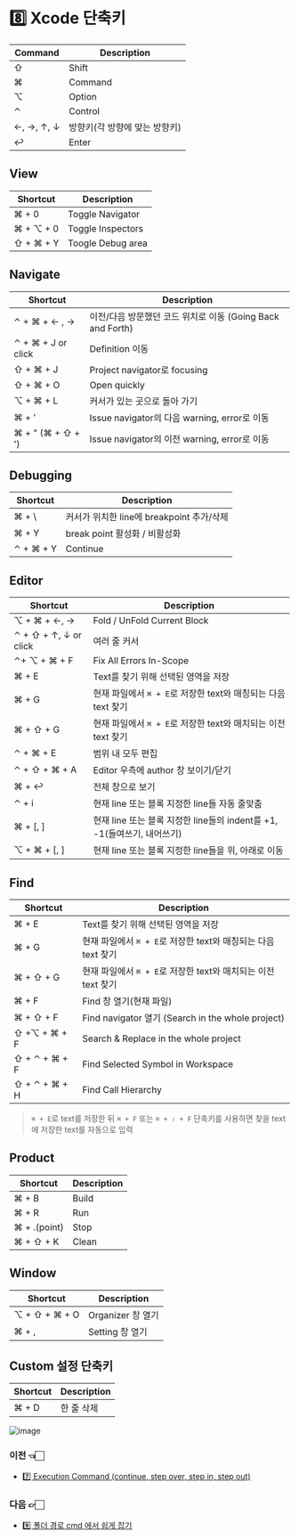 # :eight: Xcode 단축키

| Command    | Description                   |
| ---------- | ----------------------------- |
| ⇧          | Shift                         |
| ⌘          | Command                       |
| ⌥          | Option                        |
| ⌃          | Control                       |
| ←, →, ↑, ↓ | 방향키(각 방향에 맞는 방향키) |
| ↩          | Enter                         |

## View

| Shortcut  | Description       |
| --------- | ----------------- |
| ⌘ + 0     | Toggle Navigator  |
| ⌘ + ⌥ + 0 | Toggle Inspectors |
| ⇧ + ⌘ + Y | Toogle Debug area |

## Navigate

| Shortcut           | Description                                                |
| ------------------ | ---------------------------------------------------------- |
| ⌃ + ⌘ + ← , →      | 이전/다음 방문했던 코드 위치로 이동 (Going Back and Forth) |
| ⌃ + ⌘ + J or click | Definition 이동                                            |
| ⇧ + ⌘ + J          | Project navigator로 focusing                               |
| ⇧ + ⌘ + O          | Open quickly                                               |
| ⌥ + ⌘ + L          | 커서가 있는 곳으로 돌아 가기                               |
| ⌘ + '              | Issue navigator의 다음 warning, error로 이동               |
| ⌘ + " (⌘ + ⇧ + ')  | Issue navigator의 이전 warning, error로 이동               |

## Debugging

| Shortcut  | Description                               |
| --------- | ----------------------------------------- |
| ⌘ + \     | 커서가 위치한 line에 breakpoint 추가/삭제 |
| ⌘ + Y     | break point 활성화 / 비활성화             |
| ⌃ + ⌘ + Y | Continue                                  |

## Editor

| Shortcut              | Description                                                  |
| --------------------- | ------------------------------------------------------------ |
| ⌥ + ⌘ + ←, →          | Fold / UnFold Current Block                                  |
| ⌃ + ⇧ + ↑, ↓ or click | 여러 줄 커서                                                 |
| ⌃+ ⌥ + ⌘ + F          | Fix All Errors In-Scope                                      |
| ⌘ + E                 | Text를 찾기 위해 선택된 영역을 저장                          |
| ⌘ + G                 | 현재 파일에서 `⌘ + E`로 저장한 text와 매칭되는 다음 text 찾기 |
| ⌘ + ⇧ + G             | 현재 파일에서 `⌘ + E`로 저장한 text와 매치되는 이전 text 찾기 |
| ⌃ + ⌘ + E             | 범위 내 모두 편집                                            |
| ⌃ + ⇧ + ⌘ + A         | Editor 우측에 author 창 보이기/닫기                          |
| ⌘ + ↩                 | 전체 창으로 보기                                             |
| ⌃ + i                 | 현재 line 또는 블록 지정한 line들 자동 줄맞춤                |
| ⌘ + [, ]              | 현재 line 또는 블록 지정한 line들의 indent를 +1, -1(들여쓰기, 내어쓰기) |
| ⌥ + ⌘ + [, ]          | 현재 line 또는 블록 지정한 line들을 위, 아래로 이동          |

## Find

| Shortcut      | Description                                                  |
| ------------- | ------------------------------------------------------------ |
| ⌘ + E         | Text를 찾기 위해 선택된 영역을 저장                          |
| ⌘ + G         | 현재 파일에서 `⌘ + E`로 저장한 text와 매칭되는 다음 text 찾기 |
| ⌘ + ⇧ + G     | 현재 파일에서 `⌘ + E`로 저장한 text와 매치되는 이전 text 찾기 |
| ⌘ + F         | Find 창 열기(현재 파일)                                      |
| ⌘ + ⇧ + F     | Find navigator 열기 (Search in the whole project)            |
| ⇧ +⌥ + ⌘ + F  | Search & Replace in the whole project                        |
| ⇧ + ⌃ + ⌘ + F | Find Selected Symbol in Workspace                            |
| ⇧ + ⌃ + ⌘ + H | Find Call Hierarchy                                          |

> `⌘ + E`로 text를 저장한 뒤 `⌘ + F` 또는 `⌘ + ⇧ + F` 단축키를 사용하면 찾을 text에 저장한 text를 자동으로 입력

## Product

| Shortcut     | Description |
| ------------ | ----------- |
| ⌘ + B        | Build       |
| ⌘ + R        | Run         |
| ⌘ + .(point) | Stop        |
| ⌘ + ⇧ + K    | Clean       |

## Window

| Shortcut      | Description       |
| ------------- | ----------------- |
| ⌥ + ⇧ + ⌘ + O | Organizer 창 열기 |
| ⌘ + ,         | Setting 창 열기   |

## Custom 설정 단축키

| Shortcut | Description |
| -------- | ----------- |
| ⌘ + D    | 한 줄 삭제  |

![image](https://user-images.githubusercontent.com/20410193/133589098-a5138bec-0e20-4543-a067-ca8b092fb49d.png)

### 이전 👈🏻
- [7️⃣ Execution Command (continue, step over, step in, step out)](https://github.com/sujinnaljin/Improving_Productivity/blob/main/contents/executionCommand.md)
### 다음 👉🏻
- [9️⃣ 폴더 경로 cmd 에서 쉽게 잡기](https://github.com/sujinnaljin/Improving_Productivity/blob/main/contents/cmdPath.md)
